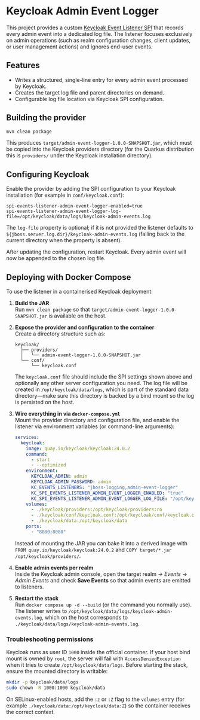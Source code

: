 # Keycloak Admin Event Logger

This project provides a custom [Keycloak Event Listener SPI](https://www.keycloak.org/docs/latest/server_development/#_events) that records every admin event into a dedicated log file. The listener focuses exclusively on admin operations (such as realm configuration changes, client updates, or user management actions) and ignores end-user events.

## Features

* Writes a structured, single-line entry for every admin event processed by Keycloak.
* Creates the target log file and parent directories on demand.
* Configurable log file location via Keycloak SPI configuration.

## Building the provider

```bash
mvn clean package
```

This produces `target/admin-event-logger-1.0.0-SNAPSHOT.jar`, which must be copied into the Keycloak providers directory (for the Quarkus distribution this is `providers/` under the Keycloak installation directory).

## Configuring Keycloak

Enable the provider by adding the SPI configuration to your Keycloak installation (for example in `conf/keycloak.conf`):

```
spi-events-listener-admin-event-logger-enabled=true
spi-events-listener-admin-event-logger-log-file=/opt/keycloak/data/logs/keycloak-admin-events.log
```

The `log-file` property is optional; if it is not provided the listener defaults to `${jboss.server.log.dir}/keycloak-admin-events.log` (falling back to the current directory when the property is absent).

After updating the configuration, restart Keycloak. Every admin event will now be appended to the chosen log file.

## Deploying with Docker Compose

To use the listener in a containerised Keycloak deployment:

1. **Build the JAR**  
   Run `mvn clean package` so that `target/admin-event-logger-1.0.0-SNAPSHOT.jar` is available on the host.

2. **Expose the provider and configuration to the container**  
   Create a directory structure such as:
   ```
   keycloak/
     ├── providers/
     │   └── admin-event-logger-1.0.0-SNAPSHOT.jar
     └── conf/
         └── keycloak.conf
   ```
   The `keycloak.conf` file should include the SPI settings shown above and optionally any other server configuration you need. The log file will be created in `/opt/keycloak/data/logs`, which is part of the standard data directory—make sure this directory is backed by a bind mount so the log is persisted on the host.

3. **Wire everything in via `docker-compose.yml`**  
   Mount the provider directory and configuration file, and enable the listener via environment variables (or command-line arguments):
   ```yaml
   services:
     keycloak:
       image: quay.io/keycloak/keycloak:24.0.2
       command:
         - start
         - --optimized
       environment:
         KEYCLOAK_ADMIN: admin
         KEYCLOAK_ADMIN_PASSWORD: admin
         KC_EVENTS_LISTENERS: "jboss-logging,admin-event-logger"
         KC_SPI_EVENTS_LISTENER_ADMIN_EVENT_LOGGER_ENABLED: "true"
         KC_SPI_EVENTS_LISTENER_ADMIN_EVENT_LOGGER_LOG_FILE: "/opt/keycloak/data/logs/keycloak-admin-events.log"
       volumes:
         - ./keycloak/providers:/opt/keycloak/providers:ro
         - ./keycloak/conf/keycloak.conf:/opt/keycloak/conf/keycloak.conf:ro
         - ./keycloak/data:/opt/keycloak/data
       ports:
         - "8080:8080"
   ```
   Instead of mounting the JAR you can bake it into a derived image with `FROM quay.io/keycloak/keycloak:24.0.2` and `COPY target/*.jar /opt/keycloak/providers/`.

4. **Enable admin events per realm**  
   Inside the Keycloak admin console, open the target realm → *Events* → *Admin Events* and check **Save Events** so that admin events are emitted to listeners.

5. **Restart the stack**  
   Run `docker compose up -d --build` (or the command you normally use). The listener writes to `/opt/keycloak/data/logs/keycloak-admin-events.log`, which on the host corresponds to `./keycloak/data/logs/keycloak-admin-events.log`.

### Troubleshooting permissions

Keycloak runs as user ID `1000` inside the official container. If your host bind mount is owned by `root`, the server will fail with `AccessDeniedException` when it tries to create `/opt/keycloak/data/logs`. Before starting the stack, ensure the mounted directory is writable:

```bash
mkdir -p keycloak/data/logs
sudo chown -R 1000:1000 keycloak/data
```

On SELinux-enabled hosts, add the `:z` or `:Z` flag to the `volumes` entry (for example `./keycloak/data:/opt/keycloak/data:Z`) so the container receives the correct context.
